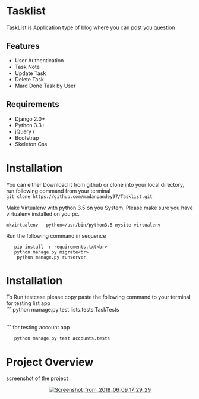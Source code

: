 # Tasklist
TaskList is  Application type of blog where you can post you question 



## Features

* User Authentication
* Task Note
* Update Task
* Delete Task
* Mard Done Task by User


## Requirements

* Django 2.0+
* Python 3.3+
* jQuery (
* Bootstrap 
* Skeleton Css

# Installation

You can either Download it from github or clone into your local directory, run following command from your terminal <br>
```git clone https://github.com/madanpandey97/Tasklist.git ```

Make Virtualenv with python 3.5 on you System. Please make sure you have virtualenv installed on you pc.<br>

```mkvirtualenv --python=/usr/bin/python3.5 mysite-virtualenv ```

Run the following command in sequence
```cd Tasklist <br>
   pip install -r requirements.txt<br>
   python manage.py migrate<br>
    python manage.py runserver 
  ```
# Installation
To Run testcase please copy paste the following command to your terminal <br>
for testing list app <br>
 	```
 	python manage.py test lists.tests.TaskTests
 
 <br>```
 for testing account app<br>
 ```
 	python manage.py test accounts.tests

 ```
# Project Overview
screenshot of the project 


<p align="center">
  <a href="https://ibb.co/h3Gzv8"><img src="https://preview.ibb.co/g1XHho/Screenshot_from_2018_06_09_17_29_29.png" alt="Screenshot_from_2018_06_09_17_29_29" border="0"></a>
</p>
